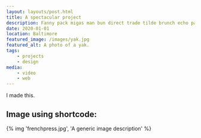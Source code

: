 ```yaml
---
layout: layouts/post.html
title: A spectacular project
description: Fanny pack migas man bun direct trade tilde brunch echo park brooklyn street art truffaut disrupt YOLO thundercats subway tile.
date: 2020-01-01
location: Baltimore
featured_image: /images/yak.jpg
featured_alt: A photo of a yak.
tags: 
    - projects
    - design 
media: 
    - video 
    - web
---
```


I made this.

## Image using shortcode:

{% img 'frenchpress.jpg', 'A generic image description' %}